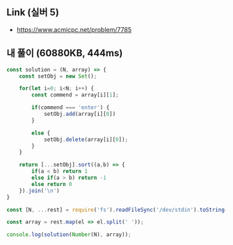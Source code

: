 ## Link (실버 5)            

- https://www.acmicpc.net/problem/7785  

## 내 풀이 (60880KB, 444ms)          

```javascript
const solution = (N, array) => {
    const setObj = new Set();

    for(let i=0; i<N; i++) {
        const commend = array[i][1];

        if(commend === 'enter') {
            setObj.add(array[i][0])
        }

        else {
            setObj.delete(array[i][0]);
        }
    }

    return [...setObj].sort((a,b) => {
        if(a < b) return 1
        else if(a > b) return -1
        else return 0
    }).join('\n')
}

const [N, ...rest] = require('fs').readFileSync('/dev/stdin').toString().trim().split('\n');

const array = rest.map(el => el.split(' '));

console.log(solution(Number(N), array));
```
